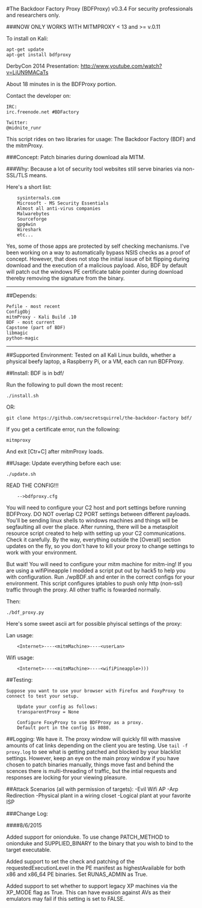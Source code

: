 
#The Backdoor Factory Proxy (BDFProxy) v0.3.4
For security professionals and researchers only.

###NOW ONLY WORKS WITH MITMPROXY < 13 and >= v.0.11 

To install on Kali:

```
apt-get update
apt-get install bdfproxy
```

DerbyCon 2014 Presentation: http://www.youtube.com/watch?v=LjUN9MACaTs

About 18 minutes in is the BDFProxy portion.

Contact the developer on:
	
	IRC:
 	irc.freenode.net #BDFactory 

 	Twitter:
 	@midnite_runr

This script rides on two libraries for usage:
The Backdoor Factory (BDF) and the mitmProxy.

###Concept:
Patch binaries during download ala MITM.

###Why:
Because a lot of security tool websites still serve binaries via non-SSL/TLS means.

Here's a short list:

		sysinternals.com
		Microsoft - MS Security Essentials
		Almost all anti-virus companies
		Malwarebytes
		Sourceforge
		gpg4win
		Wireshark
		etc...

Yes, some of those apps are protected by self checking mechanisms.  I've been working on a way to automatically bypass NSIS checks as a proof of concept.  However, that does not stop the initial issue of bit flipping during download and the execution of a malicious payload. Also, BDF by default will patch out the windows PE certificate table pointer during download thereby removing the signature from the binary.

---

##Depends:

	Pefile - most recent
	ConfigObj  
	mitmProxy - Kali Build .10
	BDF - most current
	Capstone (part of BDF)
	libmagic
	python-magic

---
##Supported Environment:
Tested on all Kali Linux builds, whether a physical beefy laptop, a Raspberry Pi, or a VM, each can run BDFProxy. 


##Install:
BDF is in bdf/ 

Run the following to pull down the most recent:

	./install.sh

OR:

	git clone https://github.com/secretsquirrel/the-backdoor-factory bdf/


If you get a certificate error, run the following:

	mitmproxy

And exit [Ctr+C] after mitmProxy loads.


##Usage:
Update everything before each use:

	./update.sh

READ THE CONFIG!!!

		-->bdfproxy.cfg

You will need to configure your C2 host and port settings before running BDFProxy. DO NOT overlap C2 PORT settings between different payloads. You'll be sending linux shells to windows machines and things will be segfaulting all over the place. After running, there will be a metasploit resource script created to help with setting up your C2 communications. Check it carefully. By the way, everything outside the [Overall] section updates on the fly, so you don't have to kill your proxy to change settings to work with your environment.

But wait!  You will need to configure your mitm machine for mitm-ing!  If you are using a wifiPineapple I modded a script put out by hack5 to help you with configuration. Run ./wpBDF.sh and enter in the correct configs for your environment.  This script configures iptables to push only http (non-ssl) traffic through the proxy.  All other traffic is fowarded normally.

Then:

	./bdf_proxy.py


Here's some sweet ascii art for possible phyiscal settings of the proxy:

Lan usage:

		<Internet>----<mitmMachine>----<userLan>

Wifi usage:

		<Internet>----<mitmMachine>----<wifiPineapple>)))


##Testing:

	Suppose you want to use your browser with Firefox and FoxyProxy to connect to test your setup.

		Update your config as follows:
		transparentProxy = None

		Configure FoxyProxy to use BDFProxy as a proxy.
		Default port in the config is 8080.



##Logging: 
We have it.  The proxy window will quickly fill with massive amounts of cat links depending on the client you are testing.  Use `tail -f proxy.log` to see what is getting patched and blocked by your blacklist settings.  However, keep an eye on the main proxy window if you have chosen to patch binaries manually, things move fast and behind the scences there is multi-threading of traffic, but the intial requests and responses are locking for your viewing pleasure.

##Attack Scenarios (all with permission of targets):
	-Evil Wifi AP
	-Arp Redirection
	-Physical plant in a wiring closet
	-Logical plant at your favorite ISP


###Change Log:

####8/6/2015

Added support for onionduke. To use change PATCH_METHOD to onionduke and SUPPLIED_BINARY to the binary that you wish to bind to the target executable.

Added support to set the check and patching of the requestedExecutionLevel in the PE manifest as highestAvailable for both x86 and x86_64 PE binaries. Set RUNAS_ADMIN as True.

Added support to set whether to support legacy XP machines via the XP_MODE flag as True.  This can have evasion against AVs as their emulators may fail if this setting is set to FALSE.


